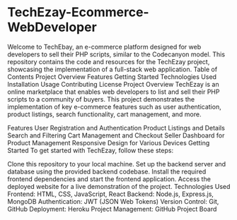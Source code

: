 # TechEzay-Ecommerce-WebDeveloper
Welcome to TechEbay, an e-commerce platform designed for web developers to sell their PHP scripts, similar to the Codecanyon model. This repository contains the code and resources for the TechEzay project, showcasing the implementation of a full-stack web application.
Table of Contents
Project Overview
Features
Getting Started
Technologies Used
Installation
Usage
Contributing
License
Project Overview
TechEzay is an online marketplace that enables web developers to list and sell their PHP scripts to a community of buyers. This project demonstrates the implementation of key e-commerce features such as user authentication, product listings, search functionality, cart management, and more.

Features
User Registration and Authentication
Product Listings and Details
Search and Filtering
Cart Management and Checkout
Seller Dashboard for Product Management
Responsive Design for Various Devices
Getting Started
To get started with TechEzay, follow these steps:

Clone this repository to your local machine.
Set up the backend server and database using the provided backend codebase.
Install the required frontend dependencies and start the frontend application.
Access the deployed website for a live demonstration of the project.
Technologies Used
Frontend: HTML, CSS, JavaScript, React
Backend: Node.js, Express.js, MongoDB
Authentication: JWT (JSON Web Tokens)
Version Control: Git, GitHub
Deployment: Heroku
Project Management: GitHub Project Board

